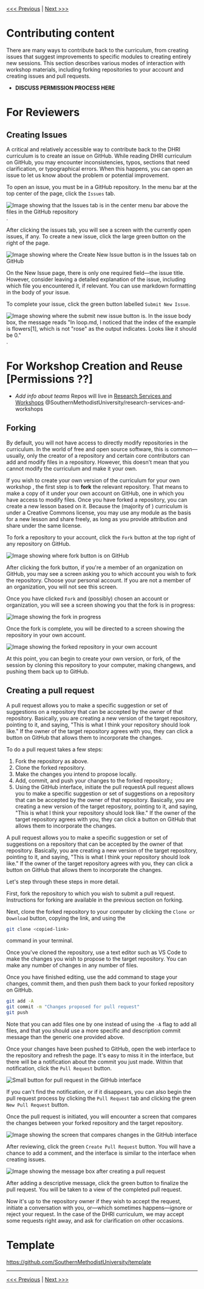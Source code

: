 [<<< Previous](style_guide.md)   | [Next >>>](checklist.md)   

# Contributing content

There are many ways to contribute back to the curriculum, from creating issues that suggest improvements to specific modules to creating entirely new sessions. This section describes various modes of interaction with workshop materials, including forking repositories to your account and creating issues and pull requests.

* **DISCUSS PERMISSION PROCESS HERE**


# For Reviewers  
## Creating Issues

A critical and relatively accessible way to contribute back to the DHRI curriculum is to create an issue on GitHub. While reading DHRI curriculum on GitHub, you may encounter inconsistencies, typos, sections that need clarification, or typographical errors. When this happens, you can open an issue to let us know about the problem or potential improvement.

To open an issue, you must be in a GitHub repository. In the menu bar at the top center of the page, click the `Issues` tab.

![Image showing that the Issues tab is in the center menu bar above the files in the GitHub repository](issues_tab.png).

After clicking the issues tab, you will see a screen with the currently open issues, if any. To create a new issue, click the large green button on the right of the page.

![Image showing where the Create New Issue button is in the Issues tab on GitHub](new_issue.png)

On the New Issue page, there is only one required field—the issue title. However, consider leaving a detailed explanation of the issue, including which file you encountered it, if relevant. You can use markdown formatting in the body of your issue.

To complete your issue, click the green button labelled `Submit New Issue`.

![Image showing where the submit new issue button is. In the issue body box, the message reads "In loop.md, I noticed that the index of the example is flowers[1], which is not "rose" as the output indicates. Looks like it should be 0."](finish_new_issue.png).

# For Workshop Creation and Reuse  [Permissions ??]

* *Add info about teams*
Repos will live in [Research Services and Workshops](https://github.com/orgs/SouthernMethodistUniversity/teams/research-services-and-workshops)
@SouthernMethodistUniversity/research-services-and-workshops

## Forking

By default, you will not have access to directly modify repositories in the curriculum. In the world of free and open source software, this is common—usually, only the creator of a repository and certain core contributors can add and modify files in a repository. However, this doesn't mean that you cannot modify the curriculum and make it your own.

If you wish to create your own version of the curriculum for your own workshop , the first step is to **fork** the relevant repository. That means to make a copy of it under your own account on GitHub, one in which you have access to modify files. Once you have forked a repository, you can create a new lesson based on it. Because the (majority of ) curriculum is under a Creative Commons license, you may use any module as the basis for a new lesson and share freely, as long as you provide attribution and share under the same license.

To fork a repository to your account, click the `Fork` button at the top right of any repository on GitHub.

![Image showing where fork button is on GitHub](fork.png)

After clicking the fork button, if you're a member of an organization on GitHub, you may see a screen asking you to which account you wish to fork the repository. Choose your personal account. If you are not a member of an organization, you will not see this screen.

Once you have clicked `Fork` and (possibly) chosen an account or organization, you will see a screen showing you that the fork is in progress:

![Image showing the fork in progress](currently-forking.png)

Once the fork is complete, you will be directed to a screen showing the repository in your own account.

![Image showing the forked repository in your own account](after-forking.png)

At this point, you can begin to create your own version, or fork,  of the session by cloning this repository to your computer, making changews, and pushing them back up to GitHub.

## Creating a pull request

A pull request allows you to make a specific suggestion or set of suggestions on a repository that can be accepted by the owner of that repository. Basically, you are creating a new version of the target repository, pointing to it, and saying, "This is what I think your repository should look like." If the owner of the target repository agrees with you, they can click a button on GitHub that allows them to incorporate the changes.

To do a pull request takes a few steps:

1. Fork the repository as above.
2. Clone the forked repository.
3. Make the changes you intend to propose locally.
4. Add, commit, and push your changes to the forked repository.;
5. Using the GitHub interface, initiate the pull requestA pull request allows you to make a specific suggestion or set of suggestions on a repository that can be accepted by the owner of that repository. Basically, you are creating a new version of the target repository, pointing to it, and saying, "This is what I think your repository should look like." If the owner of the target repository agrees with you, they can click a button on GitHub that allows them to incorporate the changes.

A pull request allows you to make a specific suggestion or set of suggestions on a repository that can be accepted by the owner of that repository. Basically, you are creating a new version of the target repository, pointing to it, and saying, "This is what I think your repository should look like." If the owner of the target repository agrees with you, they can click a button on GitHub that allows them to incorporate the changes.

Let's step through these steps in more detail.

First, fork the repository to which you wish to submit a pull request. Instructions for forking are available in the previous section on forking.

Next, clone the forked repository to your computer by clicking the `Clone or Download` button, copying the link, and using the

```bash
git clone <copied-link>
```

command in your terminal.

Once you've cloned the repository, use a text editor such as VS Code to make the changes you wish to propose to the target repository. You can make any number of changes in any number of files.

Once you have finished editing, use the add command to stage your changes, commit them, and then push them back to your forked repository on GitHub.

```bash
git add -A
git commit -m "Changes proposed for pull request"
git push
```

Note that you can add files one by one instead of using the `-A` flag to add all files, and that you should use a more specific and description commit message than the generic one provided above.

Once your changes have been pushed to GitHub, open the web interface to the repository and refresh the page. It's easy to miss it in the interface, but there will be a notification about the commit you just made. Within that notification, click the `Pull Request` button.

![Small button for pull request in the GitHub interface](commit_notification.png)

If you can't find the notification, or if it disappears, you can also begin the pull request process by clicking the `Pull Request` tab and clicking the green `New Pull Request` button.

Once the pull request is initiated, you will encounter a screen that compares the changes between your forked repository and the target repository.

![Image showing the screen that compares changes in the GitHub interface](comparing_changes.png)

After reviewing, click the green `Create Pull Request` button. You will have a chance to add a comment, and the interface is similar to the interface when creating issues.

![Image showing the message box after creating a pull request](add_message.png)

After adding a descriptive message, click the green button to finalize the pull request. You will be taken to a view of the completed pull request.

Now it's up to the repository owner if they wish to accept the request, initiate a conversation with you, or—which sometimes happens—ignore or reject your request. In the case of the DHRI curriculum, we may accept some requests right away, and ask for clarification on other occasions.

# Template
https://github.com/SouthernMethodistUniversity/template 

___
[<<< Previous](style_guide.md)   | [Next >>>](checklist.md)   
